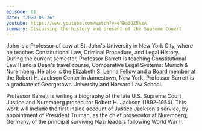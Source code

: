 ```yaml
---
episode: 61
date: "2020-05-26"
youtube: https://www.youtube.com/watch?v=eYBa3OZ5AzA
summary: Discussing the history and present of the Supreme Couert
---
```

John is a Professor of Law at St. John's University in New York City, where he teaches Constitutional Law, Criminal Procedure, and Legal History. During the current semester, Professor Barrett is teaching Constitutional Law II and a Dean's travel course, Comparative Legal Systems: Munich & Nuremberg. He also is the Elizabeth S. Lenna Fellow and a Board member at the Robert H. Jackson Center in Jamestown, New York. Professor Barrett is a graduate of Georgetown University and Harvard Law School.

Professor Barrett is writing a biography of the late U.S. Supreme Court Justice and Nuremberg prosecutor Robert H. Jackson (1892-1954). This work will include the first inside account of Justice Jackson's service, by appointment of President Truman, as the chief prosecutor at Nuremberg, Germany, of the principal surviving Nazi leaders following World War II.
